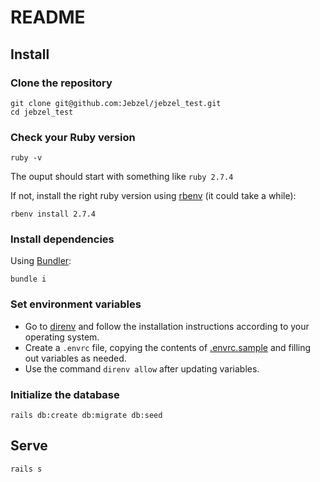 # README

## Install

### Clone the repository

```shell
git clone git@github.com:Jebzel/jebzel_test.git
cd jebzel_test
```

### Check your Ruby version

```shell
ruby -v
```

The ouput should start with something like `ruby 2.7.4`

If not, install the right ruby version using [rbenv](https://github.com/rbenv/rbenv) (it could take a while):

```shell
rbenv install 2.7.4
```

### Install dependencies

Using [Bundler](https://github.com/bundler/bundler):

```shell
bundle i
```

### Set environment variables

- Go to [direnv](https://direnv.net/) and follow the installation instructions according to your operating system.
- Create a `.envrc` file, copying the contents of [.envrc.sample](https://github.com/Jebzel/jebzel_test/blob/master/.envrc.sample) and filling out variables as needed.
- Use the command `direnv allow` after updating variables.

### Initialize the database

```shell
rails db:create db:migrate db:seed
```

## Serve

```shell
rails s
```